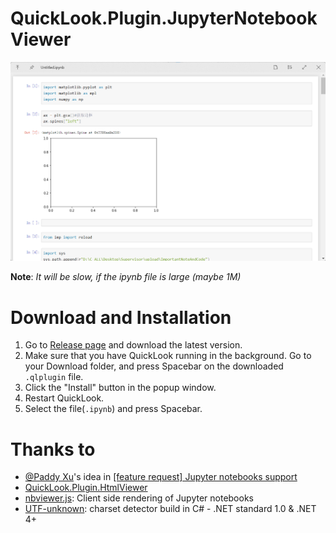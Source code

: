 # QuickLook.Plugin.JupyterNotebookViewer
![](image/Screenshot.png)

**Note**: *It will be slow, if the ipynb file is large (maybe 1M)*

# Download and Installation
1. Go to [Release page](https://github.com/QL-Win/QuickLook.Plugin.HelloWorld/releases) and download the latest version.
2. Make sure that you have QuickLook running in the background. Go to your Download folder, and press Spacebar on the downloaded `.qlplugin` file.
3. Click the "Install" button in the popup window.
4. Restart QuickLook.
5. Select the file(`.ipynb`) and press Spacebar.



# Thanks to
- [@Paddy Xu](https://github.com/xupefei)'s idea in [[feature request] Jupyter notebooks support](https://github.com/QL-Win/QuickLook/issues/462#issuecomment-570641376)
- [QuickLook.Plugin.HtmlViewer](https://github.com/QL-Win/QuickLook/)
- [nbviewer.js](https://github.com/kokes/nbviewer.js): Client side rendering of Jupyter notebooks
- [UTF-unknown](https://github.com/CharsetDetector/UTF-unknown): charset detector build in C# - .NET standard 1.0 & .NET 4+